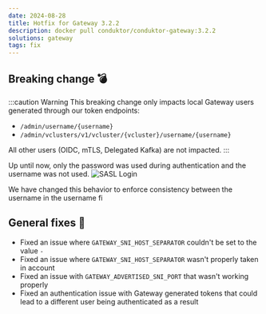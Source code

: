```yaml
---
date: 2024-08-28
title: Hotfix for Gateway 3.2.2
description: docker pull conduktor/conduktor-gateway:3.2.2
solutions: gateway
tags: fix
---
```


## Breaking change 💣
:::caution Warning
This breaking change only impacts local Gateway users generated through our token endpoints:
- `/admin/username/{username}`
- `/admin/vclusters/v1/vcluster/{vcluster}/username/{username}`

All other users (OIDC, mTLS, Delegated Kafka) are not impacted.
:::

Up until now, only the password was used during authentication and the username was not used.
![SASL Login](/images/changelog/gateway/v3.2.2/sasl-login.png)

We have changed this behavior to enforce consistency between the username in the username fi

## General fixes 🔨

- Fixed an issue where `GATEWAY_SNI_HOST_SEPARATOR` couldn't be set to the value `-`
- Fixed an issue where `GATEWAY_SNI_HOST_SEPARATOR` wasn't properly taken in account
- Fixed an issue with `GATEWAY_ADVERTISED_SNI_PORT` that wasn't working properly
- Fixed an authentication issue with Gateway generated tokens that could lead to a different user being authenticated as a result